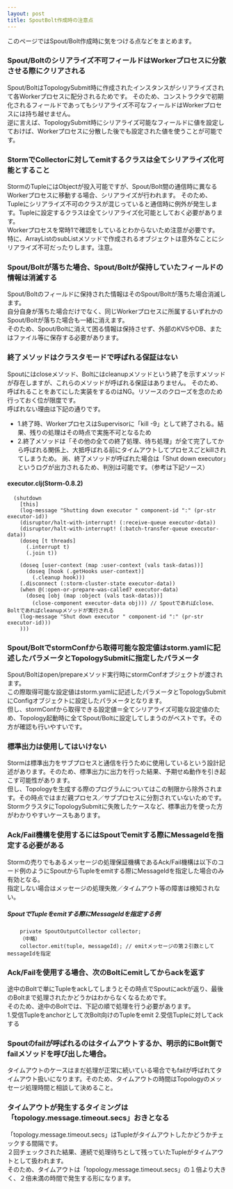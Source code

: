 ```yaml
---
layout: post
title: SpoutBolt作成時の注意点
---
```


このページではSpout/Bolt作成時に気をつける点などをまとめます。

### Spout/Boltのシリアライズ不可フィールドはWorkerプロセスに分散させる際にクリアされる
Spout/BoltはTopologySubmit時に作成されたインスタンスがシリアライズされて各Workerプロセスに配分されるためです。
そのため、コンストラクタで初期化されるフィールドであってもシリアライズ不可なフィールドはWorkerプロセスには持ち越せません。  
逆に言えば、TopologySubmit時にシリアライズ可能なフィールドに値を設定しておけば、Workerプロセスに分散した後でも設定された値を使うことが可能です。

### StormでCollectorに対してemitするクラスは全てシリアライズ化可能とすること
StormのTupleにはObjectが投入可能ですが、Spout/Bolt間の通信時に異なるWorkerプロセスに移動する場合、シリアライズが行われます。
そのため、Tupleにシリアライズ不可のクラスが混じっていると通信時に例外が発生します。Tupleに設定するクラスは全てシリアライズ化可能としておく必要があります。  
Workerプロセスを常時1で確認をしているとわからないため注意が必要です。  
特に、ArrayListのsubListメソッドで作成されるオブジェクトは意外なことにシリアライズ不可だったりします。注意。  

### Spout/Boltが落ちた場合、Spout/Boltが保持していたフィールドの情報は消滅する
Spout/Boltのフィールドに保持された情報はそのSpout/Boltが落ちた場合消滅します。  
自分自身が落ちた場合だけでなく、同じWorkerプロセスに所属するいずれかのSpout/Boltが落ちた場合も一緒に消えます。  
そのため、Spout/Boltに消えて困る情報は保持させず、外部のKVSやDB、またはファイル等に保存する必要があります。

### 終了メソッドはクラスタモードで呼ばれる保証はない
Spoutにはcloseメソッド、Boltにはcleanupメソッドという終了を示すメソッドが存在しますが、これらのメソッドが呼ばれる保証はありません。
そのため、呼ばれることをあてにした実装をするのはNG。リソースのクローズを念のため行っておく位が限度です。  
呼ばれない理由は下記の通りです。
* 1.終了時、WorkerプロセスはSupervisorに「kill -9」として終了される。結果、残りの処理はその時点で実施不可となるため
* 2.終了メソッドは「その他の全ての終了処理、待ち処理」が全て完了してから呼ばれる関係上、大抵呼ばれる前にタイムアウトしてプロセスごとkillされてしまうため。
尚、終了メソッドが呼ばれた場合は「Shut down executor」というログが出力されるため、判別は可能です。（参考は下記ソース）

#### executor.clj(Storm-0.8.2)

      (shutdown
        [this]
        (log-message "Shutting down executor " component-id ":" (pr-str executor-id))
        (disruptor/halt-with-interrupt! (:receive-queue executor-data))
        (disruptor/halt-with-interrupt! (:batch-transfer-queue executor-data))
        (doseq [t threads]
          (.interrupt t)
          (.join t))
    
        (doseq [user-context (map :user-context (vals task-datas))]
          (doseq [hook (.getHooks user-context)]
            (.cleanup hook)))
        (.disconnect (:storm-cluster-state executor-data))
        (when @(:open-or-prepare-was-called? executor-data)
          (doseq [obj (map :object (vals task-datas))]
            (close-component executor-data obj))) // Spoutであればclose、Boltであればcleanupメソッドが実行される
        (log-message "Shut down executor " component-id ":" (pr-str executor-id)))
        )))

### Spout/BoltでstormConfから取得可能な設定値はstorm.yamlに記述したパラメータとTopologySubmitに指定したパラメータ
Spout/Boltはopen/prepareメソッド実行時にstormConfオブジェクトが渡されます。  
この際取得可能な設定値はstorm.yamlに記述したパラメータとTopologySubmitにConfigオブジェクトに設定したパラメータとなります。  
但し、stormConfから取得できる設定値＝全てシリアライズ可能な設定値のため、Topology起動時に全てSpout/Boltに設定してしまうのがベストです。その方が確認も行いやすいです。

### 標準出力は使用してはいけない
Stormは標準出力をサブプロセスと通信を行うために使用しているという設計記述があります。そのため、標準出力に出力を行った結果、予期せぬ動作を引き起こす可能性があります。  
但し、Topologyを生成する際のプログラムについてはこの制限から除外されます。その時点ではまだ親プロセス／サブプロセスに分割されていないためです。  
StormクラスタにTopologySubmitに失敗したケースなど、標準出力を使った方がわかりやすいケースもあります。

### Ack/Fail機構を使用するにはSpoutでemitする際にMessageIdを指定する必要がある
Stormの売りでもあるメッセージの処理保証機構であるAck/Fail機構は以下のコード例のようにSpoutからTupleをemitする際にMessageIdを指定した場合のみ有効となる。  
指定しない場合はメッセージの処理失敗／タイムアウト等の障害は検知されない。

##### SpoutでTupleをemitする際にMessageIdを指定する例

        private SpoutOutputCollector collector;
        （中略）
        collector.emit(tuple, messageId); // emitメッセージの第２引数としてmessageIdを指定


### Ack/Failを使用する場合、次のBoltにemitしてからackを返す
途中のBoltで単にTupleをackしてしまうとその時点でSpoutにackが返り、最後のBoltまで処理されたかどうかはわからなくなるためです。  
そのため、途中のBoltでは、下記の順で処理を行う必要があります。  
1.受信Tupleをanchorとして次Bolt向けのTupleをemit
2.受信Tupleに対してackする

### Spoutのfailが呼ばれるのはタイムアウトするか、明示的にBolt側でfailメソッドを呼び出した場合。
タイムアウトのケースはまだ処理が正常に続いている場合でもfailが呼ばれてタイムアウト扱いになります。そのため、タイムアウトの時間はTopologyのメッセージ処理時間と相談して決めること。

### タイムアウトが発生するタイミングは「topology.message.timeout.secs」おきとなる
「topology.message.timeout.secs」はTupleがタイムアウトしたかどうかチェックする間隔です。  
２回チェックされた結果、連続で処理待ちとして残っていたTupleがタイムアウトとして扱われます。  
そのため、タイムアウトは「topology.message.timeout.secs」の１倍より大きく、２倍未満の時間で発生する形になります。

